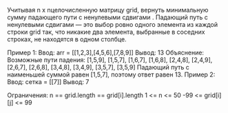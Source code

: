 Учитывая n x nцелочисленную матрицу grid, вернуть минимальную сумму падающего пути с ненулевыми сдвигами .
Падающий путь с ненулевыми сдвигами — это выбор ровно одного элемента из каждой строки grid так, что никакие два элемента, выбранные в соседних строках, не находятся в одном столбце.

Пример 1:
Ввод: arr = [[1,2,3],[4,5,6],[7,8,9]]
 Вывод: 13
 Объяснение: 
Возможные пути падения:
[1,5,9], [1,5,7], [1,6,7], [1,6,8],
[2,4,8], [2,4,9], [2,6,7], [2,6,8],
[3,4,8], [3,4,9], [3,5,7], [3,5,9]
Падающий путь с наименьшей суммой равен [1,5,7], поэтому ответ равен 13.
Пример 2:
Ввод: сетка = [[7]]
 Вывод: 7
 

Ограничения:
n == grid.length == grid[i].length
1 <= n <= 50
-99 <= grid[i][j] <= 99
